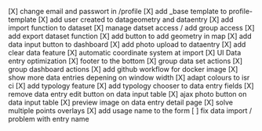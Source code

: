 [X] change email and passwort in /profile
[X] add _base template to profile-template
[X] add user created to datageometry and dataentry
[X] add import function to dataset
[X] manage datset access / add group access
[X] add export dataset function
[X] add button to add geometry in map
[X] add data input button to dashboard
[X] add photo upload to dataentry
[X] add clear data feature
[X] automatic coordinate system at import
[X] UI Data entry optimization
[X] footer to the bottom
[X] group data set actions
[X] group dashboard actions
[X] add github workflow for docker image
[X] show more data entries depening on window width
[X] adapt colours to isr ci
[X] add typology feature
[X] add typology chooser to data entry fields
[X] remove data entry edit button on data input table
[X] ajax photo button on data input table
[X] preview image on data entry detail page
[X] solve multiple points overlays
[X] add usage name to the form
[ ] fix data import / problem with entry name
